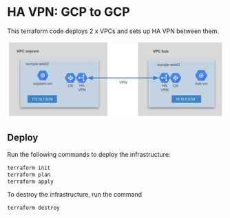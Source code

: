 # HA VPN: GCP to GCP

This terraform code deploys 2 x VPCs and sets up HA VPN between them.

![HA VPN from GCP to GCP](diagram.png)

## Deploy

Run the following commands to deploy the infrastructure:
```hcl
terraform init
terraform plan
terraform apply
```
To destroy the infrastructure, run the command
```hcl
terraform destroy
```
